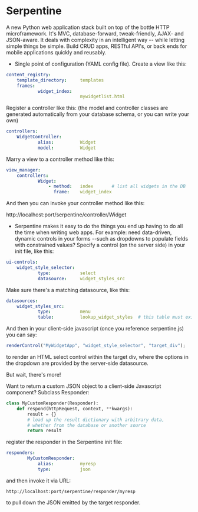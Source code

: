 Serpentine
==========

A new Python web application stack built on top of the bottle HTTP 
microframework. It's MVC, database-forward, tweak-friendly, AJAX- and JSON-aware.
It deals with complexity in an intelligent way -- while letting
simple things be simple. Build CRUD apps, RESTful API's, or back ends 
for mobile applications quickly and reusably.


* Single point of configuration (YAML config file). Create a view like this:

````yaml
content_registry:
    template_directory:     templates
    frames:
            widget_index:
                            mywidgetlist.html
````

Register a controller like this:
(the model and controller classes are generated automatically from your database schema, 
or you can write your own)

````yaml
controllers:
    WidgetController:       
            alias:          Widget
            model:          Widget
````

Marry a view to a controller method like this:

````yaml
view_manager:
    controllers:
            Widget:
                - method:   index       # list all widgets in the DB
                  frame:    widget_index
````

And then you can invoke your controller method like this:


http://localhost:port/serpentine/controller/Widget

* Serpentine makes it easy to do the things you end up having to do all the time
when writing web apps. For example: need data-driven, dynamic controls in your forms
--such as dropdowns to populate fields with constrained values?
Specify a control (on the server side) in your init file, like this:

````yaml
ui-controls:
    widget_style_selector:
            type:           select
            datasource:     widget_styles_src
````

Make sure there's a matching datasource, like this:

````yaml
datasources:
    widget_styles_src:
            type:           menu
            table:          lookup_widget_styles  # this table must exist in your schema
````

And then in your client-side javascript (once you reference serpentine.js) you can say:


````javascript
renderControl("MyWidgetApp", "widget_style_selector", "target_div");
````

to render an HTML select control within the target div, where the options in the dropdown
are provided by the server-side datasource.


But wait, there's more! 

Want to return a custom JSON object to a client-side Javascript component?
Subclass Responder:

````python
class MyCustomResponder(Responder):
    def respond(httpRequest, context, **kwargs):
        result = {}
        # load up the result dictionary with arbitrary data,
        # whether from the database or another source
        return result
````

register the responder in the Serpentine init file:


````yaml
responders:
        MyCustomResponder:
            alias:          myresp
            type:           json
````


and then invoke it via URL:

````
http://localhost:port/serpentine/responder/myresp
````

to pull down the JSON emitted by the target responder.


        
        





















